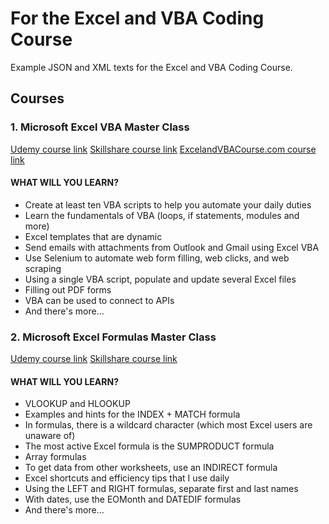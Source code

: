 # For the Excel and VBA Coding Course

Example JSON and XML texts for the Excel and VBA Coding Course.

## **Courses**

### **1. Microsoft Excel VBA Master Class**

[Udemy course link](https://www.udemy.com/course/excel-vba-from-beginner-to-hero-real-world-business-examples/?referralCode=61E43563490B07A7FA40)
[Skillshare course link](https://www.skillshare.com/site/join?teacherRef=907116192&sku=744128220)
[ExcelandVBACourse.com course link](https://excelandvbacourse.com/courses/excel-and-vba-course/)

#### **WHAT WILL YOU LEARN?**

* Create at least ten VBA scripts to help you automate your daily duties
* Learn the fundamentals of VBA (loops, if statements, modules and more)
* Excel templates that are dynamic
* Send emails with attachments from Outlook and Gmail using Excel VBA
* Use Selenium to automate web form filling, web clicks, and web scraping
* Using a single VBA script, populate and update several Excel files
* Filling out PDF forms
* VBA can be used to connect to APIs
* And there's more...

### **2. Microsoft Excel Formulas Master Class**

[Udemy course link](https://www.udemy.com/course/advanced-excel-formulas-shortcuts-and-excel-efficiency-tips/?referralCode=C488D4762ED444C7FF09)
[Skillshare course link](https://www.skillshare.com/site/join?teacherRef=907116192&sku=668281701)

#### **WHAT WILL YOU LEARN?**

* VLOOKUP and HLOOKUP
* Examples and hints for the INDEX + MATCH formula
* In formulas, there is a wildcard character (which most Excel users are unaware of)
* The most active Excel formula is the SUMPRODUCT formula
* Array formulas
* To get data from other worksheets, use an INDIRECT formula
* Excel shortcuts and efficiency tips that I use daily
* Using the LEFT and RIGHT formulas, separate first and last names
* With dates, use the EOMonth and DATEDIF formulas
* And there's more...
